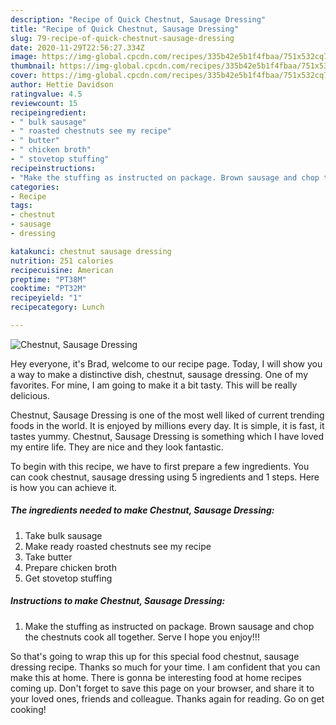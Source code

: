 ```yaml
---
description: "Recipe of Quick Chestnut, Sausage Dressing"
title: "Recipe of Quick Chestnut, Sausage Dressing"
slug: 79-recipe-of-quick-chestnut-sausage-dressing
date: 2020-11-29T22:56:27.334Z
image: https://img-global.cpcdn.com/recipes/335b42e5b1f4fbaa/751x532cq70/chestnut-sausage-dressing-recipe-main-photo.jpg
thumbnail: https://img-global.cpcdn.com/recipes/335b42e5b1f4fbaa/751x532cq70/chestnut-sausage-dressing-recipe-main-photo.jpg
cover: https://img-global.cpcdn.com/recipes/335b42e5b1f4fbaa/751x532cq70/chestnut-sausage-dressing-recipe-main-photo.jpg
author: Hettie Davidson
ratingvalue: 4.5
reviewcount: 15
recipeingredient:
- " bulk sausage"
- " roasted chestnuts see my recipe"
- " butter"
- " chicken broth"
- " stovetop stuffing"
recipeinstructions:
- "Make the stuffing as instructed on package. Brown sausage and chop the chestnuts cook all together. Serve I hope you enjoy!!!"
categories:
- Recipe
tags:
- chestnut
- sausage
- dressing

katakunci: chestnut sausage dressing 
nutrition: 251 calories
recipecuisine: American
preptime: "PT38M"
cooktime: "PT32M"
recipeyield: "1"
recipecategory: Lunch

---
```



![Chestnut, Sausage Dressing](https://img-global.cpcdn.com/recipes/335b42e5b1f4fbaa/751x532cq70/chestnut-sausage-dressing-recipe-main-photo.jpg)

Hey everyone, it's Brad, welcome to our recipe page. Today, I will show you a way to make a distinctive dish, chestnut, sausage dressing. One of my favorites. For mine, I am going to make it a bit tasty. This will be really delicious.



Chestnut, Sausage Dressing is one of the most well liked of current trending foods in the world. It is enjoyed by millions every day. It is simple, it is fast, it tastes yummy. Chestnut, Sausage Dressing is something which I have loved my entire life. They are nice and they look fantastic.


To begin with this recipe, we have to first prepare a few ingredients. You can cook chestnut, sausage dressing using 5 ingredients and 1 steps. Here is how you can achieve it.

<!--inarticleads1-->

##### The ingredients needed to make Chestnut, Sausage Dressing:

1. Take  bulk sausage
1. Make ready  roasted chestnuts see my recipe
1. Take  butter
1. Prepare  chicken broth
1. Get  stovetop stuffing




<!--inarticleads2-->

##### Instructions to make Chestnut, Sausage Dressing:

1. Make the stuffing as instructed on package. Brown sausage and chop the chestnuts cook all together. Serve I hope you enjoy!!!




So that's going to wrap this up for this special food chestnut, sausage dressing recipe. Thanks so much for your time. I am confident that you can make this at home. There is gonna be interesting food at home recipes coming up. Don't forget to save this page on your browser, and share it to your loved ones, friends and colleague. Thanks again for reading. Go on get cooking!
